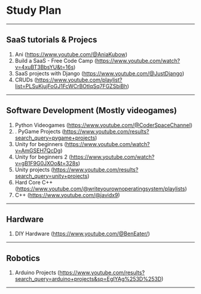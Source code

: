 # Study Plan
---
## SaaS tutorials & Projecs
1. Ani (https://www.youtube.com/@AniaKubow)
2. Build a SaaS - Free Code Camp (https://www.youtube.com/watch?v=4xuBT3BbsYU&t=16s)
3. SaaS projects with Django (https://www.youtube.com/@JustDjango)
4. CRUDs (https://www.youtube.com/playlist?list=PLSuKjujFoGJ1FcWCrBOtIqSq7FGZSbiBh)
---
## Software Development (Mostly videogames)
1. Python Videogames (https://www.youtube.com/@CoderSpaceChannel)
2. . PyGame Projects (https://www.youtube.com/results?search_query=pygame+projects)
3. Unity for beginners (https://www.youtube.com/watch?v=AmGSEH7QcDg)
4. Unity for beginners 2 (https://www.youtube.com/watch?v=gB1F9G0JXOo&t=328s)
5. Unity projects (https://www.youtube.com/results?search_query=unity+projects)
6. Hard Core C++ (https://www.youtube.com/@writeyourownoperatingsystem/playlists)
7. C++ (https://www.youtube.com/@javidx9)
---
## Hardware
1. DIY Hardware (https://www.youtube.com/@BenEater/)
---
## Robotics
1. Arduino Projects (https://www.youtube.com/results?search_query=arduino+projects&sp=EgIYAg%253D%253D)
---

